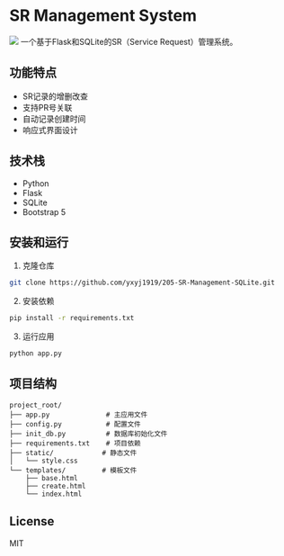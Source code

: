 # SR Management System
![](https://yxyj1919-imagebed.oss-cn-beijing.aliyuncs.com/rocket-image/202501111529063.png)
一个基于Flask和SQLite的SR（Service Request）管理系统。

## 功能特点

- SR记录的增删改查
- 支持PR号关联
- 自动记录创建时间
- 响应式界面设计

## 技术栈

- Python
- Flask
- SQLite
- Bootstrap 5

## 安装和运行

1. 克隆仓库
```bash
git clone https://github.com/yxyj1919/205-SR-Management-SQLite.git
```

2. 安装依赖
```bash
pip install -r requirements.txt
```

3. 运行应用
```bash
python app.py
```

## 项目结构
```
project_root/
├── app.py              # 主应用文件
├── config.py           # 配置文件
├── init_db.py          # 数据库初始化文件
├── requirements.txt    # 项目依赖
├── static/            # 静态文件
│   └── style.css
└── templates/         # 模板文件
    ├── base.html
    ├── create.html
    └── index.html
```

## License

MIT
